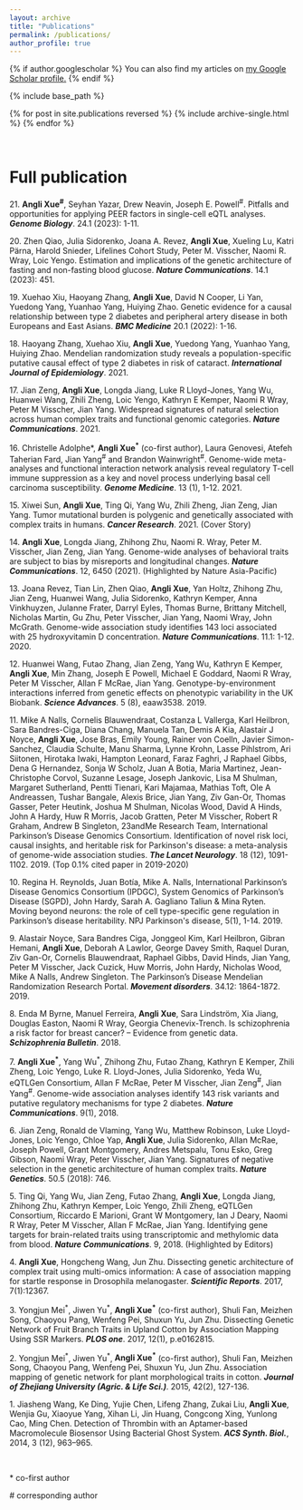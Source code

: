 ```yaml
---
layout: archive
title: "Publications"
permalink: /publications/
author_profile: true
---
```


{% if author.googlescholar %}
  You can also find my articles on <u><a href="{{author.googlescholar}}">my Google Scholar profile</a>.</u>
{% endif %}

{% include base_path %}

{% for post in site.publications reversed %}
  {% include archive-single.html %}
{% endfor %}


<br> 

# Full publication

21\. **Angli Xue<sup>#</sup>**, Seyhan Yazar, Drew Neavin, Joseph E. Powell<sup>#</sup>. Pitfalls and opportunities for applying PEER factors in single-cell eQTL analyses. ***Genome Biology***. 24.1 (2023): 1-11.

20\. Zhen Qiao, Julia Sidorenko, Joana A. Revez, **Angli Xue**, Xueling Lu, Katri Pärna, Harold Snieder, Lifelines Cohort Study, Peter M. Visscher, Naomi R. Wray, Loic Yengo. Estimation and implications of the genetic architecture of fasting and non-fasting blood glucose. ***Nature Communications***. 14.1 (2023): 451.

19\. Xuehao Xiu, Haoyang Zhang, **Angli Xue**, David N Cooper, Li Yan, Yuedong Yang, Yuanhao Yang, Huiying Zhao. Genetic evidence for a causal relationship between type 2 diabetes and peripheral artery disease in both Europeans and East Asians. ***BMC Medicine*** 20.1 (2022): 1-16.

18\. Haoyang Zhang, Xuehao Xiu, **Angli Xue**, Yuedong Yang, Yuanhao Yang, Huiying Zhao. Mendelian randomization study reveals a population-specific putative causal effect of type 2 diabetes in risk of cataract. ***International Journal of Epidemiology***. 2021.

17\. Jian Zeng, **Angli Xue**, Longda Jiang, Luke R Lloyd-Jones, Yang Wu, Huanwei Wang, Zhili Zheng, Loic Yengo, Kathryn E Kemper, Naomi R Wray, Peter M Visscher, Jian Yang. Widespread signatures of natural selection across human complex traits and functional genomic categories. ***Nature Communications***. 2021.

16\. Christelle Adolphe*, **Angli Xue<sup>\*</sup>** (co-first author), Laura Genovesi, Atefeh Taherian Fard, Jian Yang<sup>#</sup> and Brandon Wainwright<sup>#</sup>. Genome-wide meta-analyses and functional interaction network analysis reveal regulatory T-cell immune suppression as a key and novel process underlying basal cell carcinoma susceptibility. ***Genome Medicine***. 13 (1), 1-12. 2021.

15\. Xiwei Sun, **Angli Xue**, Ting Qi, Yang Wu, Zhili Zheng, Jian Zeng, Jian Yang. Tumor mutational burden is polygenic and genetically associated with complex traits in humans. ***Cancer Research***. 2021. (Cover Story)

14\. **Angli Xue**, Longda Jiang, Zhihong Zhu, Naomi R. Wray, Peter M. Visscher, Jian Zeng, Jian Yang. Genome-wide analyses of behavioral traits are subject to bias by misreports and longitudinal changes. ***Nature Communications***. 12, 6450 (2021). (Highlighted by Nature Asia-Pacific)

13\. Joana Revez, Tian Lin, Zhen Qiao, **Angli Xue**, Yan Holtz, Zhihong Zhu, Jian Zeng, Huanwei Wang, Julia Sidorenko, Kathryn Kemper, Anna Vinkhuyzen, Julanne Frater, Darryl Eyles, Thomas Burne, Brittany Mitchell, Nicholas Martin, Gu Zhu, Peter Visscher, Jian Yang, Naomi Wray, John McGrath. Genome-wide association study identifies 143 loci associated with 25 hydroxyvitamin D concentration. ***Nature Communications***. 11.1: 1-12. 2020.

12\. Huanwei Wang, Futao Zhang, Jian Zeng, Yang Wu, Kathryn E Kemper, **Angli Xue**, Min Zhang, Joseph E Powell, Michael E Goddard, Naomi R Wray, Peter M Visscher, Allan F McRae, Jian Yang. Genotype-by-environment interactions inferred from genetic effects on phenotypic variability in the UK Biobank. ***Science Advances***. 5 (8), eaaw3538. 2019.

11\. Mike A Nalls, Cornelis Blauwendraat, Costanza L Vallerga, Karl Heilbron, Sara Bandres-Ciga, Diana Chang, Manuela Tan, Demis A Kia, Alastair J Noyce, **Angli Xue**, Jose Bras, Emily Young, Rainer von Coelln, Javier Simon-Sanchez, Claudia Schulte, Manu Sharma, Lynne Krohn, Lasse Pihlstrom, Ari Siitonen, Hirotaka Iwaki, Hampton Leonard, Faraz Faghri, J Raphael Gibbs, Dena G Hernandez, Sonja W Scholz, Juan A Botia, Maria Martinez, Jean-Christophe Corvol, Suzanne Lesage, Joseph Jankovic, Lisa M Shulman, Margaret Sutherland, Pentti Tienari, Kari Majamaa, Mathias Toft, Ole A Andreassen, Tushar Bangale, Alexis Brice, Jian Yang, Ziv Gan-Or, Thomas Gasser, Peter Heutink, Joshua M Shulman, Nicolas Wood, David A Hinds, John A Hardy, Huw R Morris, Jacob Gratten, Peter M Visscher, Robert R Graham, Andrew B Singleton, 23andMe Research Team, International Parkinson’s Disease Genomics Consortium. Identification of novel risk loci, causal insights, and heritable risk for Parkinson's disease: a meta-analysis of genome-wide association studies. ***The Lancet Neurology***. 18 (12), 1091-1102. 2019. (Top 0.1% cited paper in 2019-2020)

10\. Regina H. Reynolds, Juan Botía, Mike A. Nalls, International Parkinson’s Disease Genomics Consortium (IPDGC), System Genomics of Parkinson’s Disease (SGPD), John Hardy, Sarah A. Gagliano Taliun & Mina Ryten. Moving beyond neurons: the role of cell type-specific gene regulation in Parkinson’s disease heritability. NPJ Parkinson's disease, 5(1), 1-14. 2019.

9\. Alastair Noyce, Sara Bandres Ciga, Jonggeol Kim, Karl Heilbron, Gibran Hemani, **Angli Xue**, Deborah A Lawlor, George Davey Smith, Raquel Duran, Ziv Gan-Or, Cornelis Blauwendraat, Raphael Gibbs, David Hinds, Jian Yang, Peter M Visscher, Jack Cuzick, Huw Morris, John Hardy, Nicholas Wood, Mike A Nalls, Andrew Singleton. The Parkinson’s Disease Mendelian Randomization Research Portal. ***Movement disorders***. 34.12: 1864-1872. 2019.

8\. Enda M Byrne, Manuel Ferreira, **Angli Xue**, Sara Lindström, Xia Jiang, Douglas Easton, Naomi R Wray, Georgia Chenevix-Trench. Is schizophrenia a risk factor for breast cancer? – Evidence from genetic data. ***Schizophrenia Bulletin***. 2018.

7\. **Angli Xue<sup>*</sup>**, Yang Wu<sup>*</sup>, Zhihong Zhu, Futao Zhang, Kathryn E Kemper, Zhili Zheng, Loic Yengo, Luke R. Lloyd-Jones, Julia Sidorenko, Yeda Wu, eQTLGen Consortium, Allan F McRae, Peter M Visscher, Jian Zeng<sup>\#</sup>, Jian Yang<sup>\#</sup>. Genome-wide association analyses identify 143 risk variants and putative regulatory mechanisms for type 2 diabetes. ***Nature Communications***. 9(1), 2018.

6\. Jian Zeng, Ronald de Vlaming, Yang Wu, Matthew Robinson, Luke Lloyd-Jones, Loic Yengo, Chloe Yap, **Angli Xue**, Julia Sidorenko, Allan McRae, Joseph Powell, Grant Montgomery, Andres Metspalu, Tonu Esko, Greg Gibson, Naomi Wray, Peter Visscher, Jian Yang. Signatures of negative selection in the genetic architecture of human complex traits. ***Nature Genetics***. 50.5 (2018): 746.

5\. Ting Qi, Yang Wu, Jian Zeng, Futao Zhang, **Angli Xue**, Longda Jiang, Zhihong Zhu, Kathryn Kemper, Loic Yengo, Zhili Zheng, eQTLGen Consortium, Riccardo E Marioni, Grant W Montgomery, Ian J Deary, Naomi R Wray, Peter M Visscher, Allan F McRae, Jian Yang. Identifying gene targets for brain-related traits using transcriptomic and methylomic data from blood. ***Nature Communications***. 9, 2018. (Highlighted by Editors)

4\. **Angli Xue**, Hongcheng Wang, Jun Zhu. Dissecting genetic architecture of complex trait using multi-omics information: A case of association mapping for startle response in Drosophila melanogaster. ***Scientific Reports***. 2017, 7(1):12367.

3\. Yongjun Mei<sup>\*</sup>, Jiwen Yu<sup>\*</sup>, **Angli Xue<sup>\*</sup>** (co-first author), Shuli Fan, Meizhen Song, Chaoyou Pang, Wenfeng Pei, Shuxun Yu, Jun Zhu. Dissecting Genetic Network of Fruit Branch Traits in Upland Cotton by Association Mapping Using SSR Markers. ***PLOS one***. 2017, 12(1), p.e0162815.

2\. Yongjun Mei<sup>\*</sup>, Jiwen Yu<sup>\*</sup>, **Angli Xue<sup>\*</sup>** (co-first author), Shuli Fan, Meizhen Song, Chaoyou Pang, Wenfeng Pei, Shuxun Yu, Jun Zhu. Association mapping of genetic network for plant morphological traits in cotton. ***Journal of Zhejiang University (Agric. & Life Sci.)***. 2015, 42(2), 127-136.

1\. Jiasheng Wang, Ke Ding, Yujie Chen, Lifeng Zhang, Zukai Liu, **Angli Xue**, Wenjia Gu, Xiaoyue Yang, Xihan Li, Jin Huang, Congcong Xing, Yunlong Cao, Ming Chen. Detection of Thrombin with an Aptamer-based Macromolecule Biosensor Using Bacterial Ghost System. ***ACS Synth. Biol.***, 2014, 3 (12), 963–965.



<br> 

\* co-first author

\# corresponding author
